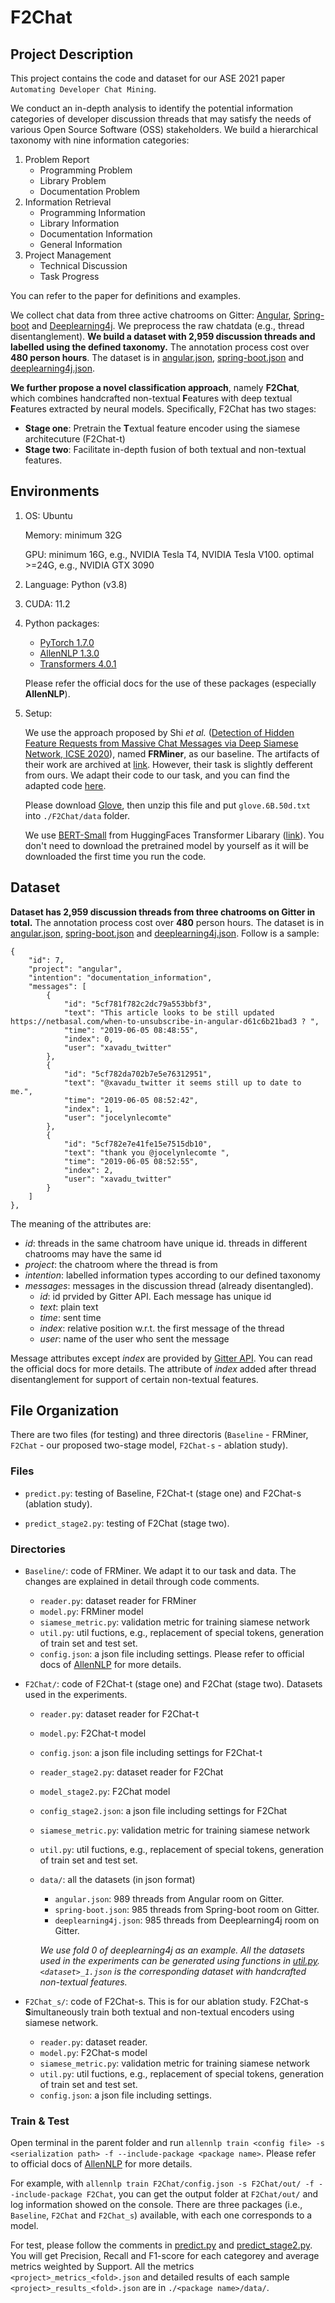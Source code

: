 # F2Chat

## Project Description
This project contains the code and dataset for our ASE 2021 paper `Automating Developer Chat Mining`.

We conduct an in-depth analysis to identify the potential information categories of developer discussion threads that may satisfy the needs of various Open Source Software (OSS) stakeholders. We build a hierarchical taxonomy with nine information categories:

1. Problem Report
   * Programming Problem
   * Library Problem
   * Documentation Problem
2. Information Retrieval
   * Programming Information
   * Library Information
   * Documentation Information
   * General Information
3. Project Management
   * Technical Discussion
   * Task Progress

You can refer to the paper for definitions and examples.

We collect chat data from three active chatrooms on Gitter: [Angular](https://gitter.im/angular/angular), [Spring-boot](https://gitter.im/spring-projects/spring-boot) and [Deeplearning4j](https://gitter.im/eclipse/deeplearning4j). We preprocess the raw chatdata (e.g., thread disentanglement). **We build a dataset with 2,959 discussion threads and labelled using the defined taxonomy.** The annotation process cost over **480 person hours**. The dataset is in [angular.json](./F2Chat/data/angular.json), [spring-boot.json](./F2Chat/data/spring-boot.json) and [deeplearning4j.json](./F2Chat/data/deeplearning4j.json).

**We further propose a novel classification approach**, namely **F2Chat**, which combines handcrafted non-textual **F**eatures with deep textual **F**eatures extracted by neural models. Specifically, F2Chat has two stages:

* **Stage one**: Pretrain the **T**extual feature encoder using the siamese architecuture (F2Chat-t)
* **Stage two**: Facilitate in-depth fusion of both textual and non-textual features.


## Environments

1. OS: Ubuntu

   Memory: minimum 32G

   GPU: minimum 16G, e.g., NVIDIA Tesla T4, NVIDIA Tesla V100. optimal >=24G, e.g., NVIDIA GTX 3090

2. Language: Python (v3.8)

3. CUDA: 11.2

4. Python packages:
   * [PyTorch 1.7.0](https://pytorch.org/)
   * [AllenNLP 1.3.0](https://allennlp.org/)
   * [Transformers 4.0.1](https://huggingface.co/)
   
   Please refer the official docs for the use of these packages (especially **AllenNLP**).

5. Setup:

   We use the approach proposed by Shi *et al.* ([Detection of Hidden Feature Requests from Massive Chat Messages via Deep Siamese Network, ICSE 2020](https://ieeexplore.ieee.org/abstract/document/9283914)), named **FRMiner**, as our baseline. The artifacts of their work are archived at [link](https://archive.softwareheritage.org/browse/origin/https://github.com/FRMiner/FRMiner/directory/). However, their task is slightly defferent from ours. We adapt their code to our task, and you can find the adapted code [here](./Baseline/).

   Please download [Glove](http://nlp.stanford.edu/data/glove.6B.zip), then unzip this file and put `glove.6B.50d.txt` into `./F2Chat/data` folder.

   We use [BERT-Small](https://arxiv.org/abs/1908.08962) from HuggingFaces Transformer Libarary ([link](https://huggingface.co/google/bert_uncased_L-4_H-256_A-4)). You don't need to download the pretrained model by yourself as it will be downloaded the first time you run the code.

## Dataset

**Dataset has 2,959 discussion threads from three chatrooms on Gitter in total.** The annotation process cost over **480** person hours. The dataset is in [angular.json](./F2Chat/data/angular.json), [spring-boot.json](./F2Chat/data/spring-boot.json) and [deeplearning4j.json](./F2Chat/data/deeplearning4j.json). Follow is a sample:

```
{
    "id": 7,
    "project": "angular",
    "intention": "documentation_information",
    "messages": [
        {
            "id": "5cf781f782c2dc79a553bbf3",
            "text": "This article looks to be still updated https://netbasal.com/when-to-unsubscribe-in-angular-d61c6b21bad3 ? ",
            "time": "2019-06-05 08:48:55",
            "index": 0,
            "user": "xavadu_twitter"
        },
        {
            "id": "5cf782da702b7e5e76312951",
            "text": "@xavadu_twitter it seems still up to date to me.",
            "time": "2019-06-05 08:52:42",
            "index": 1,
            "user": "jocelynlecomte"
        },
        {
            "id": "5cf782e7e41fe15e7515db10",
            "text": "thank you @jocelynlecomte ",
            "time": "2019-06-05 08:52:55",
            "index": 2,
            "user": "xavadu_twitter"
        }
    ]
},
```

The meaning of the attributes are:

* *id*: threads in the same chatroom have unique id. threads in different chatrooms may have the same id
* *project*: the chatroom where the thread is from
* *intention*: labelled information types according to our defined taxonomy
* *messages*: messages in the discussion thread (already disentangled).
   * *id*: id prvided by Gitter API. Each message has unique id
   * *text*: plain text
   * *time*: sent time
   * *index*: relative position w.r.t. the first message of the thread
   * *user*: name of the user who sent the message

Message attributes except *index* are provided by [Gitter API](https://developer.gitter.im/docs/messages-resource). You can read the official docs for more details. The attribute of *index* added after thread disentanglement for support of certain non-textual features.

## File Organization
There are two files (for testing) and three directoris (`Baseline` - FRMiner, `F2Chat` - our proposed two-stage model, `F2Chat-s` - ablation study).

### Files

* `predict.py`: testing of Baseline, F2Chat-t (stage one) and F2Chat-s (ablation study).

* `predict_stage2.py`: testing of F2Chat (stage two).

### Directories

* `Baseline/`: code of FRMiner. We adapt it to our task and data. The changes are explained in detail through code comments.

   * `reader.py`: dataset reader for FRMiner
   * `model.py`: FRMiner model
   * `siamese_metric.py`: validation metric for training siamese network
   * `util.py`: util fuctions, e.g., replacement of special tokens, generation of train set and test set.
   * `config.json`: a json file including settings. Please refer to official docs of [AllenNLP](https://allennlp.org/) for more details.

* `F2Chat/`: code of F2Chat-t (stage one) and F2Chat (stage two). Datasets used in the experiments.

   * `reader.py`: dataset reader for F2Chat-t
   * `model.py`: F2Chat-t model
   * `config.json`: a json file including settings for F2Chat-t
   * `reader_stage2.py`: dataset reader for F2Chat
   * `model_stage2.py`: F2Chat model
   * `config_stage2.json`: a json file including settings for F2Chat
   * `siamese_metric.py`: validation metric for training siamese network
   * `util.py`: util fuctions, e.g., replacement of special tokens, generation of train set and test set.
   * `data/`: all the datasets (in json format)

      * `angular.json`: 989 threads from Angular room on Gitter.
      * `spring-boot.json`: 985 threads from Spring-boot room on Gitter.
      * `deeplearning4j.json`: 985 threads from Deeplearning4j room on Gitter.

      *We use fold 0 of deeplearning4j as an example. All the datasets used in the experiments can be generated using functions in [util.py](util.py). `<dataset>_1.json` is the corresponding dataset with handcrafted non-textual features.*

* `F2Chat_s/`: code of F2Chat-s. This is for our ablation study. F2Chat-s **S**imultaneously train both textual and non-textual encoders using siamese network.
   * `reader.py`: dataset reader.
   * `model.py`: F2Chat-s model
   * `siamese_metric.py`: validation metric for training siamese network
   * `util.py`: util fuctions, e.g., replacement of special tokens, generation of train set and test set.
   * `config.json`: a json file including settings.

### Train & Test

Open terminal in the parent folder and run
``allennlp train <config file> -s <serialization path> -f --include-package <package name>``. Please refer to official docs of [AllenNLP](https://allennlp.org/) for more details.

For example, with `allennlp train F2Chat/config.json -s F2Chat/out/ -f --include-package F2Chat`, you can get the output folder at `F2Chat/out/` and log information showed on the console. There are three packages (i.e., `Baseline`, `F2Chat` and `F2Chat_s`) available, with each one corresponds to a model.

For test, please follow the comments in [predict.py](predict.py) and [predict_stage2.py](predict_stage2.py). You will get Precision, Recall and F1-score for each categorey and average metrics weighted by Support. All the metrics `<project>_metrics_<fold>.json` and detailed results of each sample `<project>_results_<fold>.json` are in `./<package name>/data/`.
